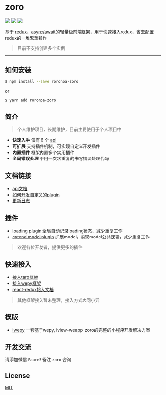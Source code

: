 # zoro

[![](https://img.shields.io/npm/v/roronoa-zoro.svg?style=flat-square)](https://npmjs.org/package/roronoa-zoro)
[![](https://img.shields.io/npm/dt/roronoa-zoro.svg?style=flat-square)](https://npmjs.org/package/roronoa-zoro)
[![](https://img.shields.io/npm/l/roronoa-zoro.svg?style=flat-square)](https://npmjs.org/package/roronoa-zoro)

基于 [redux](https://github.com/reactjs/redux)、[async/await](https://developer.mozilla.org/en-US/docs/Web/JavaScript/Reference/Statements/async_function)的轻量级前端框架，用于快速接入redux，省去配置redux的一堆繁琐操作

> 目前不支持创建多个实例

---

## 如何安装
```bash
$ npm install --save roronoa-zoro
```

or

```bash
$ yarn add roronoa-zoro
```

## 简介

> 个人维护项目，长期维护，目前主要使用于个人项目中

* **快速入手** 仅有 6 个 [api](https://github.com/FaureWu/zoro/tree/master/doc/API.md)
* **可扩展** 支持插件机制，可实现自定义开发插件
* **内置插件** 框架内置多个实用插件
* **全局错误处理** 不用一次次重复的书写错误处理代码

## 文档链接

* [api文档](https://github.com/FaureWu/zoro/tree/master/doc/API.md)
* [如何开发自定义的plugin](https://github.com/FaureWu/zoro/tree/master/doc/PLUGIN.md)
* [更新日志](https://github.com/FaureWu/zoro/tree/master/doc/CHANGELOG.md)

## 插件
* [loading plugin](https://github.com/FaureWu/zoro/tree/master/doc/LOADING-PLUGIN.md) 全局自动记录loading状态，减少重复工作
* [extend model plugin](https://github.com/FaureWu/zoro/tree/master/doc/EXTEND-MODEL-PLUGIN.md) 扩展model，实现model公共逻辑，减少重复工作

> 欢迎各位开发者，提供更多的插件

## 快速接入

* [接入taro框架](https://github.com/FaureWu/zoro/tree/master/doc/TARO.md)
* [接入wepy框架](https://github.com/FaureWu/zoro/tree/master/doc/WEPY.md)
* [react-redux接入文档](https://github.com/FaureWu/zoro/tree/master/doc/REACT-REDUX.md)

> 其他框架接入暂未整理，接入方式大同小异

## 模版

* [iwepy](https://github.com/FaureWu/iwepy) 一套基于wepy, iview-weapp, zoro的完整的小程序开发解决方案

## 开发交流

请添加微信 `Faure5` 备注 `zoro` 咨询

## License

[MIT](https://tldrlegal.com/license/mit-license)
